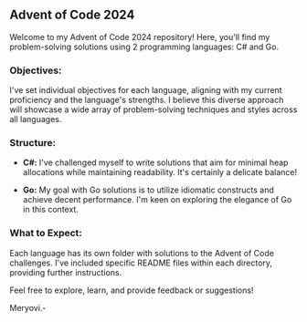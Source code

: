 ## Advent of Code 2024

Welcome to my Advent of Code 2024 repository! Here, you'll find my problem-solving solutions using 2 programming languages: C# and Go.

### Objectives:

I've set individual objectives for each language, aligning with my current proficiency and the language's strengths. I believe this diverse approach will showcase a wide array of problem-solving techniques and styles across all languages.

### Structure:

-   **C#:** I've challenged myself to write solutions that aim for minimal heap allocations while maintaining readability. It's certainly a delicate balance!

-   **Go:** My goal with Go solutions is to utilize idiomatic constructs and achieve decent performance. I'm keen on exploring the elegance of Go in this context.

### What to Expect:

Each language has its own folder with solutions to the Advent of Code challenges. I've included specific README files within each directory, providing further instructions.

Feel free to explore, learn, and provide feedback or suggestions!

Meryovi.-
